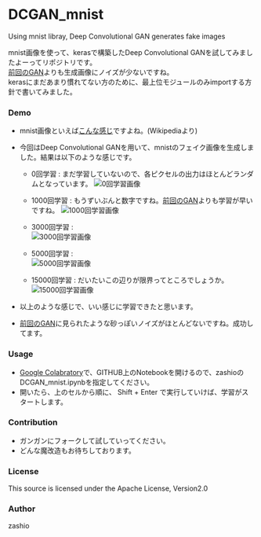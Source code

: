 # DCGAN_mnist
Using mnist libray, Deep Convolutional GAN generates fake images

mnist画像を使って、kerasで構築したDeep Convolutional GANを試してみましたよーってリポジトリです。  
[前回のGAN](https://github.com/zashio/GAN_mnist)よりも生成画像にノイズが少ないですね。  
kerasにまだあまり慣れてない方のために、最上位モジュールのみimportする方針で書いてみました。

### Demo
- mnist画像といえば[こんな感じ](https://upload.wikimedia.org/wikipedia/commons/2/27/MnistExamples.png)ですよね。(Wikipediaより)
- 今回はDeep Convolutional GANを用いて、mnistのフェイク画像を生成しました。結果は以下のような感じです。

  - 0回学習 : まだ学習していないので、各ピクセルの出力はほとんどランダムとなっています。
![0回学習画像](https://github.com/zashio/DCGAN_mnist/blob/master/savefig/0.png)

  - 1000回学習 : もうずいぶんと数字ですね。[前回のGAN](https://github.com/zashio/GAN_mnist)よりも学習が早いですね。
![1000回学習画像](https://github.com/zashio/DCGAN_mnist/blob/master/savefig/1000.png)

  - 3000回学習 :  
![3000回学習画像](https://github.com/zashio/DCGAN_mnist/blob/master/savefig/3000.png)

  - 5000回学習 :  
![5000回学習画像](https://github.com/zashio/DCGAN_mnist/blob/master/savefig/5000.png)

  - 15000回学習 : だいたいこの辺りが限界ってところでしょうか。
![15000回学習画像](https://github.com/zashio/DCGAN_mnist/blob/master/savefig/15000.png)

- 以上のような感じで、いい感じに学習できたと思います。
- [前回のGAN](https://github.com/zashio/GAN_mnist)に見られたような砂っぽいノイズがほとんどないですね。成功してます。

### Usage
- [Google Colabratory](https://colab.research.google.com/)で、GITHUB上のNotebookを開けるので、zashioのDCGAN_mnist.ipynbを指定してください。
- 開いたら、上のセルから順に、 Shift + Enter で実行していけば、学習がスタートします。

### Contribution
- ガンガンにフォークして試していってください。
- どんな魔改造もお待ちしております。

### License
This source is licensed under the Apache License, Version2.0

### Author
zashio
